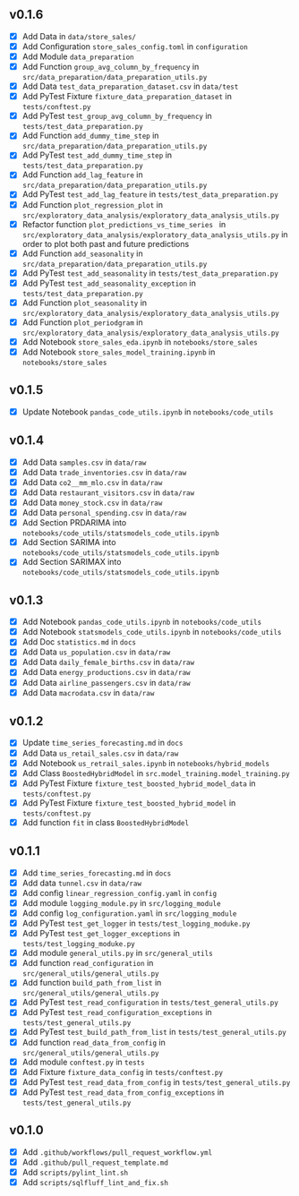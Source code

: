 v0.1.6
------
- [x] Add Data in `data/store_sales/`
- [x] Add Configuration `store_sales_config.toml` in `configuration`
- [x] Add Module `data_preparation`
- [x] Add Function `group_avg_column_by_frequency` in `src/data_preparation/data_preparation_utils.py`
- [x] Add Data `test_data_preparation_dataset.csv` in `data/test`
- [x] Add PyTest Fixture `fixture_data_preparation_dataset` in `tests/conftest.py`
- [x] Add PyTest `test_group_avg_column_by_frequency` in `tests/test_data_preparation.py`
- [x] Add Function `add_dummy_time_step` in `src/data_preparation/data_preparation_utils.py`
- [x] Add PyTest `test_add_dummy_time_step` in `tests/test_data_preparation.py`
- [x] Add Function `add_lag_feature` in `src/data_preparation/data_preparation_utils.py`
- [x] Add PyTest `test_add_lag_feature` in `tests/test_data_preparation.py`
- [x] Add Function `plot_regression_plot` in `src/exploratory_data_analysis/exploratory_data_analysis_utils.py`
- [x] Refactor function `plot_predictions_vs_time_series ` in `src/exploratory_data_analysis/exploratory_data_analysis_utils.py` in order to plot both past and future predictions
- [x] Add Function `add_seasonality` in `src/data_preparation/data_preparation_utils.py`
- [x] Add PyTest `test_add_seasonality` in `tests/test_data_preparation.py`
- [x] Add PyTest `test_add_seasonality_exception` in `tests/test_data_preparation.py`
- [x] Add Function `plot_seasonality` in `src/exploratory_data_analysis/exploratory_data_analysis_utils.py`
- [x] Add Function `plot_periodgram` in `src/exploratory_data_analysis/exploratory_data_analysis_utils.py`
- [x] Add Notebook `store_sales_eda.ipynb` in `notebooks/store_sales`
- [x] Add Notebook `store_sales_model_training.ipynb` in `notebooks/store_sales`

v0.1.5
------
- [x] Update Notebook `pandas_code_utils.ipynb` in `notebooks/code_utils`

v0.1.4
------
- [x] Add Data `samples.csv` in `data/raw`
- [x] Add Data `trade_inventories.csv` in `data/raw`
- [x] Add Data `co2__mm_mlo.csv` in `data/raw`
- [x] Add Data `restaurant_visitors.csv` in `data/raw`
- [x] Add Data `money_stock.csv` in `data/raw`
- [x] Add Data `personal_spending.csv` in `data/raw`
- [x] Add Section PRDARIMA into `notebooks/code_utils/statsmodels_code_utils.ipynb`
- [x] Add Section SARIMA into `notebooks/code_utils/statsmodels_code_utils.ipynb`
- [x] Add Section SARIMAX into `notebooks/code_utils/statsmodels_code_utils.ipynb`

v0.1.3
------
- [x] Add Notebook `pandas_code_utils.ipynb` in `notebooks/code_utils`
- [x] Add Notebook `statsmodels_code_utils.ipynb` in `notebooks/code_utils`
- [x] Add Doc `statistics.md` in `docs`
- [x] Add Data `us_population.csv` in `data/raw`
- [x] Add Data `daily_female_births.csv` in `data/raw`
- [x] Add Data `energy_productions.csv` in `data/raw`
- [x] Add Data `airline_passengers.csv` in `data/raw`
- [x] Add Data `macrodata.csv` in `data/raw`

v0.1.2
------
- [x] Update `time_series_forecasting.md` in `docs`
- [x] Add Data `us_retail_sales.csv` in `data/raw`
- [x] Add Notebook `us_retrail_sales.ipynb` in `notebooks/hybrid_models`
- [x] Add Class `BoostedHybridModel` in `src.model_training.model_training.py`
- [x] Add PyTest Fixture `fixture_test_boosted_hybrid_model_data` in `tests/conftest.py`
- [x] Add PyTest Fixture `fixture_test_boosted_hybrid_model` in `tests/conftest.py`
- [x] Add function `fit` in class `BoostedHybridModel`

v0.1.1
------
- [x] Add `time_series_forecasting.md` in `docs`
- [x] Add data `tunnel.csv` in `data/raw`
- [x] Add config `linear_regression_config.yaml` in `config`
- [x] Add module `logging_module.py` in `src/logging_module`
- [x] Add config `log_configuration.yaml` in `src/logging_module`
- [x] Add PyTest `test_get_logger` in `tests/test_logging_moduke.py`
- [x] Add PyTest `test_get_logger_exceptions` in `tests/test_logging_moduke.py`
- [x] Add module `general_utils.py` in `src/general_utils`
- [x] Add function `read_configuration` in `src/general_utils/general_utils.py`
- [x] Add function `build_path_from_list` in `src/general_utils/general_utils.py`
- [x] Add PyTest `test_read_configuration` in `tests/test_general_utils.py`
- [x] Add PyTest `test_read_configuration_exceptions` in `tests/test_general_utils.py`
- [x] Add PyTest `test_build_path_from_list` in `tests/test_general_utils.py`
- [x] Add function `read_data_from_config` in  `src/general_utils/general_utils.py`
- [x] Add module `conftest.py` in `tests`
- [x] Add Fixture `fixture_data_config` in `tests/conftest.py`
- [x] Add PyTest `test_read_data_from_config` in `tests/test_general_utils.py`
- [x] Add PyTest `test_read_data_from_config_exceptions` in `tests/test_general_utils.py`

v0.1.0
------
- [x] Add `.github/workflows/pull_request_workflow.yml`
- [x] Add `.github/pull_request_template.md`
- [x] Add `scripts/pylint_lint.sh`
- [x] Add `scripts/sqlfluff_lint_and_fix.sh`